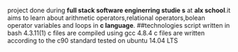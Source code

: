 project done during **full stack software enginerring studie s** at **alx school**.it aims to learn about arithmetic operators,relational operators,bolean operator variables and loops in **c language**.
##technologies
script written in bash 4.3.11(1)
c files are compiled using gcc 4.8.4
c files are written according to the c90 standard tested on ubuntu 14.04 LTS
